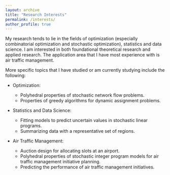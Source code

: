 ```yaml
---
layout: archive
title: "Research Interests"
permalink: /interests/
author_profile: true
---
```


My research tends to lie in the fields of optimization (especially combinatorial optimization and stochastic optimization), statistics and data science. I am interested in both foundational theoretical research and applied research. The application area that I have most experience with is air traffic management. 

More specific topics that I have studied or am currently studying include the following:
* Optimization:
	- Polyhedral properties of stochastic network flow problems.
	- Properties of greedy algorithms for dynamic assignment problems.

* Statistics and Data Science:
	- Fitting models to predict uncertain values in stochastic linear programs.
	- Summarizing data with a representative set of regions.

* Air Traffic Management:
	- Auction design for allocating slots at an airport.
	- Polyhedral properties of stochastic integer program models for air traffic management initiative planning.
	- Predicting the performance of air traffic management initiatives.
